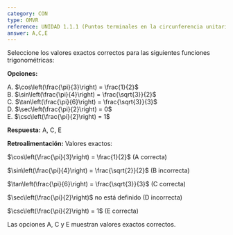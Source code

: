 ```yaml
---
category: CON
type: OMVR
reference: UNIDAD 1.1.1 (Puntos terminales en la circunferencia unitaria)
answer: A,C,E
---
```


Seleccione los valores exactos correctos para las siguientes funciones trigonométricas:

**Opciones:**

A. $\cos\left(\frac{\pi}{3}\right) = \frac{1}{2}$  
B. $\sin\left(\frac{\pi}{4}\right) = \frac{\sqrt{3}}{2}$  
C. $\tan\left(\frac{\pi}{6}\right) = \frac{\sqrt{3}}{3}$  
D. $\sec\left(\frac{\pi}{2}\right) = 0$  
E. $\csc\left(\frac{\pi}{2}\right) = 1$

**Respuesta:** A, C, E

**Retroalimentación:**
Valores exactos:

$\cos\left(\frac{\pi}{3}\right) = \frac{1}{2}$ (A correcta)

$\sin\left(\frac{\pi}{4}\right) = \frac{\sqrt{2}}{2}$ (B incorrecta)

$\tan\left(\frac{\pi}{6}\right) = \frac{\sqrt{3}}{3}$ (C correcta)  

$\sec\left(\frac{\pi}{2}\right)$ no está definido (D incorrecta)

$\csc\left(\frac{\pi}{2}\right) = 1$ (E correcta)

Las opciones A, C y E muestran valores exactos correctos.
